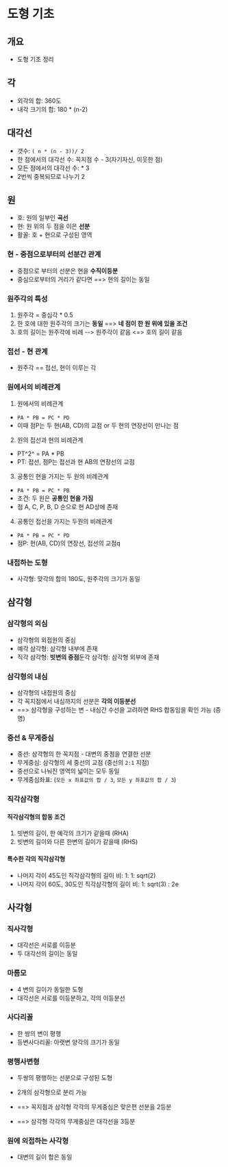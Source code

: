 # 도형 기초

## 개요

* 도형 기초 정리

## 각

* 외각의 합: 360도
* 내각 크기의 합: 180 * (n-2)

## 대각선

* 갯수: `( n * (n - 3))/ 2`
* 한 점에서의 대각선 수: 꼭지점 수 - 3(자기자신, 이웃한 점)
* 모든 점에서의 대각선 수: * 3
* 2번씩 중복되므로 나누기 2

## 원

* 호: 원의 일부인 <b>곡선</b>
* 현: 원 위의 두 점을 이은 <b>선분</b>
* 활꼴: 호 + 현으로 구성된 영역

### 현 - 중점으로부터의 선분간 관계

* 중점으로 부터의 선분은 현을 <b>수직이등분</b>
* 중심으로부터의 거리가 같다면 ==> 현의 길이는 동일 

### 원주각의 특성

1. 원주각 = 중심각 * 0.5
2. 한 호에 대한 원주각의 크기는 <b>동일</b> ==> <b>네 점이 한 원 위에 있을 조건</b>
3. 호의 길이는 원주각에 비례 --> 원주각이 같음 <=> 호의 길이 같음

### 접선 - 현 관계

* 원주각 == 접선, 현이 이루는 각

### 원에서의 비례관계

1. 원에서의 비례관계

* `PA * PB = PC * PD` 
* 이때 점P는 두 현(AB, CD)의 교점 or 두 현의 연장선이 만나는 점

2. 원의 접선과 현의 비례관계

* PT^2^ = PA * PB
* PT: 접선, 점P는 접선과 현 AB의 연장선의 교점

3. 공통인 현을 가지는 두 원의 비례관계

* `PA * PB = PC * PB` 
* 조건: 두 원은 <b>공통인 현을 가짐</b>
* 점 A, C, P, B, D 순으로 현 AD상에 존재

4. 공통인 접선을 가지는 두원의 비례관계

* `PA * PB = PC * PD`
* 점P: 현(AB, CD)의 연장선, 접선의 교점q



### 내접하는 도형

* 사각형: 맞각의 합의 180도, 원주각의 크기가 동일



## 삼각형

### 삼각형의 외심

* 삼각형의 외접원의 중심
* 예각 삼각형: 삼각형 내부에 존재
* 직각 삼각형: <b>빗변의 중점</b>둔각 삼각형: 삼각형 외부에 존재

### 삼각형의 내심

* 삼각형의 내접원의 중심
* 각 꼭지점에서 내심까지의 선분은 <b>각의 이등분선</b>
* ==> 삼각형을 구성하는 변 - 내심간 수선을 고려하면 RHS 합동임을 확인 가능 (증명)

### 중선 & 무게중심

* 중선: 삼각형의 한 꼭지점 - 대변의 중점을 연결한 선분
* 무게중심: 삼각형의 세 중선의 교점 (중선의 `2:1` 지점)
* 중선으로 나눠진 영역의 넓이는 모두 동일
* 무게중심좌표: (`모든 x 좌표값의 합 / 3`, `모든 y 좌표값의 합 / 3`)



### 직각삼각형

#### 직각삼각형의 합동 조건

1. 빗변의 길이, 한 예각의 크기가 같을때 (RHA)
2. 빗변의 길이와 다른 한변의 길이가 같을때 (RHS)

#### 특수한 각의 직각삼각형

* 나머지 각이 45도인 직각삼각형의 길이 비: 1: 1: sqrt(2)
* 나머지 각이 60도, 30도인 직각삼각형의 길이 비: 1: sqrt(3) : 2e





## 사각형

### 직사각형

* 대각선은 서로를 이등분
* 두 대각선의 길이는 동일

### 마름모

* 4 변의 길이가 동일한 도형
* 대각선은 서로를 이등분하고, 각의 이등분선

### 사다리꼴

* 한 쌍의 변이 평행
* 등변사다리꼴: 아랫변 양각의 크기가 동일

### 평행사변형

* 두쌍의 평행하는 선분으로 구성된 도형



* 2개의 삼각형으로 분리 가능 
* ==> 꼭지점과 삼각형 각각의 무게중심은 맞은편 선분을 2등분
* ==> 삼각형 각각의 무게중심은 대각선을 3등분

### 원에 외접하는 사각형

* 대변의 길이 합은 동일